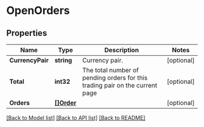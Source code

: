 # OpenOrders

## Properties

Name | Type | Description | Notes
------------ | ------------- | ------------- | -------------
**CurrencyPair** | **string** | Currency pair. | [optional] 
**Total** | **int32** | The total number of pending orders for this trading pair on the current page | [optional] 
**Orders** | [**[]Order**](Order.md) |  | [optional] 

[[Back to Model list]](../README.md#documentation-for-models) [[Back to API list]](../README.md#documentation-for-api-endpoints) [[Back to README]](../README.md)


